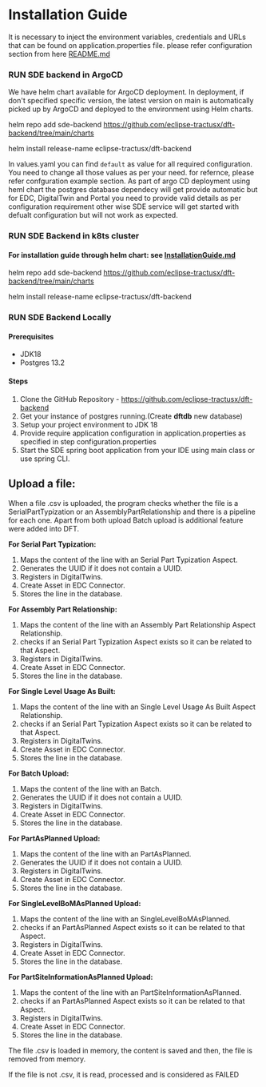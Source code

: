 # Installation Guide

It is necessary to inject the environment variables, credentials and URLs that can be found on application.properties file.
please refer configuration section from here [README.md](README.md)

### RUN SDE backend in ArgoCD 
 We have helm chart available for ArgoCD deployment. In deployment, if don't specified specific version, the latest version on main is automatically picked up by ArgoCD and deployed to the environment using Helm charts.
   
 helm repo add sde-backend https://github.com/eclipse-tractusx/dft-backend/tree/main/charts
   
 helm install release-name eclipse-tractusx/dft-backend

 In values.yaml you can find `default` as value for all required configuration. You need to change all those values as per your need. for refernce, please refer confguration example section.
 As part of argo CD deployment using heml chart the postgres database dependecy will get provide automatic but for EDC, DigitalTwin and Portal you need to provide valid details as per configuration requirement other wise SDE service will get started with defualt configuration but will not work as expected.

### RUN SDE Backend in k8ts cluster
#### For installation guide through helm chart: see [InstallationGuide.md](InstallationGuide.md)
 helm repo add sde-backend https://github.com/eclipse-tractusx/dft-backend/tree/main/charts
   
 helm install release-name eclipse-tractusx/dft-backend

### RUN SDE Backend Locally
#### Prerequisites
- JDK18
- Postgres 13.2

#### Steps
1. Clone the GitHub Repository - https://github.com/eclipse-tractusx/dft-backend
2. Get your instance of postgres running.(Create **dftdb** new database)
3. Setup your project environment to JDK 18
4. Provide require application configuration in application.properties as specified in step configuration.properties
5. Start the SDE spring boot application from your IDE using main class or use spring CLI.


## Upload a file:
When a file .csv is uploaded, the program checks whether the file is a SerialPartTypization or an AssemblyPartRelationship and there is a pipeline for each one.
Apart from both upload Batch upload is additional feature were added into DFT.

<b>For Serial Part Typization:</b>

1. Maps the content of the line with an Serial Part Typization Aspect.
2. Generates the UUID if it does not contain a UUID.
3. Registers in DigitalTwins.
4. Create Asset in EDC Connector.
5. Stores the line in the database.

<b>For Assembly Part Relationship:</b>

1. Maps the content of the line with an Assembly Part Relationship Aspect Relationship.
2. checks if an Serial Part Typization Aspect exists so it can be related to that Aspect.
3. Registers in DigitalTwins.
4. Create Asset in EDC Connector.
5. Stores the line in the database.

<b>For Single Level Usage As Built:</b>

1. Maps the content of the line with an Single Level Usage As Built Aspect Relationship.
2. checks if an Serial Part Typization Aspect exists so it can be related to that Aspect.
3. Registers in DigitalTwins.
4. Create Asset in EDC Connector.
5. Stores the line in the database.

<b>For Batch Upload:</b>

1. Maps the content of the line with an Batch.
2. Generates the UUID if it does not contain a UUID.
3. Registers in DigitalTwins.
4. Create Asset in EDC Connector.
5. Stores the line in the database.

<b>For PartAsPlanned Upload:</b>

1. Maps the content of the line with an PartAsPlanned.
2. Generates the UUID if it does not contain a UUID.
3. Registers in DigitalTwins.
4. Create Asset in EDC Connector.
5. Stores the line in the database.

<b>For SingleLevelBoMAsPlanned Upload:</b>

1. Maps the content of the line with an SingleLevelBoMAsPlanned.
2. checks if an PartAsPlanned Aspect exists so it can be related to that Aspect.
3. Registers in DigitalTwins.
4. Create Asset in EDC Connector.
5. Stores the line in the database.

<b>For PartSiteInformationAsPlanned Upload:</b>

1. Maps the content of the line with an PartSiteInformationAsPlanned.
2. checks if an PartAsPlanned Aspect exists so it can be related to that Aspect.
3. Registers in DigitalTwins.
4. Create Asset in EDC Connector.
5. Stores the line in the database.

The file .csv is loaded in memory, the content is saved and then, the file is removed from memory.


If the file is not .csv, it is read, processed and is considered as FAILED



